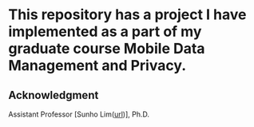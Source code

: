 # This repository has a project I have implemented as a part of my graduate course Mobile Data Management and Privacy.

## Acknowledgment
Assistant Professor [Sunho Lim([url](https://www.depts.ttu.edu/cs/faculty/sunho_lim/index.php))], Ph.D. 
